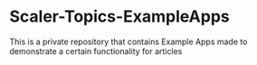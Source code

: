 # Scaler-Topics-ExampleApps
This is a private repository that contains Example Apps made to demonstrate a certain functionality for articles
